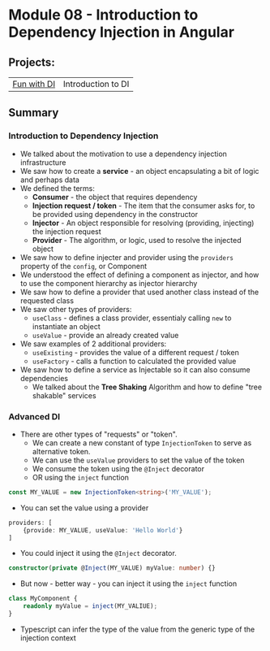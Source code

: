 # Module 08 - Introduction to Dependency Injection in Angular
## Projects:

|     |     |
| --- | --- |
| [Fun with DI](./projects/fun-with-di/) | Introduction to DI |

## Summary
### Introduction to Dependency Injection 
* We talked about the motivation to use a dependency injection infrastructure
* We saw how to create a **service** - an object encapsulating a bit of logic and perhaps data
* We defined the terms:
    * **Consumer** - the object that requires dependency
    * **Injection request / token** - The item that the consumer asks for, to be provided using dependency in the constructor
    * **Injector** - An object responsible for resolving (providing, injecting) the injection request
    * **Provider** - The algorithm, or logic, used to resolve the injected object
* We saw how to define injecter and provider using the `providers` property of the `config`, or Component
* We understood the effect of defining a component as injector, and how to use the component hierarchy as injector hierarchy
* We saw how to define a provider that used another class instead of the requested class
* We saw other types of providers:
  * `useClass` - defines a class provider, essentialy calling `new` to instantiate an object
  * `useValue` - provide an already created value
* We saw examples of 2 additional providers: 
  * `useExisting` - provides the value of a different request / token
  * `useFactory` - calls a function to calculated the provided value
* We saw how to define a service as Injectable so it can also consume dependencies
  * We talked about the **Tree Shaking** Algorithm and how to define "tree shakable" services

### Advanced DI
* There are other types of "requests" or "token".
    * We can create a new constant of type  `InjectionToken` to serve as alternative token.
    * We can use the `useValue` providers to set the value of the token
    * We consume the token using the `@Inject` decorator
    * OR using the `inject` function

```typescript
const MY_VALUE = new InjectionToken<string>('MY_VALUE');
```

- You can set the value using a provider

```typescript
providers: [
    {provide: MY_VALUE, useValue: 'Hello World'}
]
```

- You could inject it using the `@Inject` decorator.

```typescript
constructor(private @Inject(MY_VALUE) myValue: number) {}
```


- But now - better way - you can inject it using the `inject` function

```typescript
class MyComponent {
    readonly myValue = inject(MY_VALIUE);
}
```

- Typescript can infer the type of the value from the generic type of the injection context
